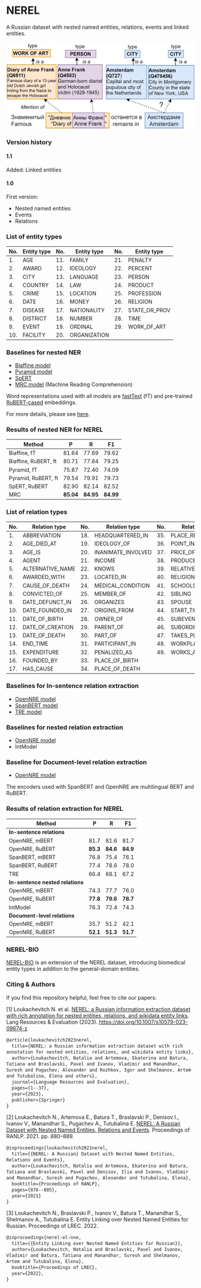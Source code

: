 # NEREL

A Russian dataset with nested named entities, relations, events and linked entities.

![alt text](https://github.com/nerel-ds/NEREL/blob/master/resources/el_example_1.jpg?raw=true)

### Version history

#### 1.1
Added: Linked entities

#### 1.0
First version:
* Nested named entities 
* Events
* Relations 

### List of entity types

|No. | Entity type | No. | Entity type | No. | Entity type
|---|---|---|---|---|---
|1. | AGE | 11. | FAMILY | 21. | PENALTY
|2. | AWARD | 12. | IDEOLOGY | 22. | PERCENT
|3. | CITY | 13. | LANGUAGE | 23. | PERSON
|4. | COUNTRY | 14. | LAW | 24. | PRODUCT
|5. | CRIME | 15. | LOCATION | 25. | PROFESSION
|6. | DATE | 16. | MONEY | 26. | RELIGION
|7. | DISEASE | 17. | NATIONALITY | 27. | STATE_OR_PROV
|8. | DISTRICT | 18. | NUMBER | 28. | TIME
|9. | EVENT | 19. | ORDINAL | 29. | WORK_OF_ART
|10. | FACILITY | 20. | ORGANIZATION |  | 

### Baselines for nested NER

 - [Biaffine model](https://arxiv.org/pdf/2005.07150.pdf)
 - [Pyramid model](https://www.aclweb.org/anthology/2020.acl-main.525.pdf)
 - [SpERT](https://arxiv.org/pdf/1909.07755.pdf)
 - [MRC model](https://arxiv.org/pdf/1910.11476.pdf) (Machine Reading Comprehension)

Word representations used with all models are [fastText](https://dl.fbaipublicfiles.com/fasttext/vectors-crawl/cc.ru.300.vec.gz) (fT) and pre-trained [RuBERT-cased](http://files.deeppavlov.ai/deeppavlov_data/bert/rubert_cased_L-12_H-768_A-12_v2.tar.gz) embeddings.

For more details, please see [here](https://github.com/nerel-ds/nested-ner-benchmarks). 

### Results of nested NER for NEREL

|Method | P | R | F1 
|---|---|---|---
|Biaffine, fT | 81.64 | 77.69 | 79.62
|Biaffine, RuBERT, ft | 80.71 | 77.84 | 79.25
|Pyramid, fT | 75.87 | 72.40 | 74.09
|Pyramid, RuBERT, ft | 79.54 | 79.91 | 79.73
|SpERT, RuBERT | 82.90 | 82.14 | 82.52
|MRC | **85.04** | **84.95** | **84.99**


### List of relation types

|No. | Relation type | No. | Relation type | No. | Relation type
|---|---|---|---|---|---
|1. | ABBREVIATION | 18. | HEADQUARTERED_IN | 35. | PLACE_RESIDES_IN
|2. | AGE_DIED_AT | 19. | IDEOLOGY_OF | 36. | POINT_IN_TIME
|3. | AGE_IS | 20. | INANIMATE_INVOLVED | 37. | PRICE_OF
|4. | AGENT | 21. | INCOME | 38. | PRODUCES
|5. | ALTERNATIVE_NAME | 22. | KNOWS | 39. | RELATIVE
|6. | AWARDED_WITH | 23. | LOCATED_IN | 40. | RELIGION_OF
|7. | CAUSE_OF_DEATH | 24. | MEDICAL_CONDITION | 41. | SCHOOLS_ATTENDED
|8. | CONVICTED_OF | 25. | MEMBER_OF | 42. | SIBLING
|9. | DATE_DEFUNCT_IN | 26. | ORGANIZES | 43. | SPOUSE
|10. | DATE_FOUNDED_IN | 27. | ORIGINS_FROM | 44. | START_TIME
|11. | DATE_OF_BIRTH | 28. | OWNER_OF | 45. | SUBEVENT_OF
|12. | DATE_OF_CREATION | 29. | PARENT_OF | 46. | SUBORDINATE_OF
|13. | DATE_OF_DEATH | 30. | PART_OF | 47. | TAKES_PLACE_IN
|14. | END_TIME | 31. | PARTICIPANT_IN | 48. | WORKPLACE
|15. | EXPENDITURE | 32. | PENALIZED_AS | 49. | WORKS_AS
|16. | FOUNDED_BY | 33. | PLACE_OF_BIRTH |  | 
|17. | HAS_CAUSE | 34. | PLACE_OF_DEATH |  | 


### Baselines for In-sentence relation extraction

 - [OpenNRE model](https://arxiv.org/pdf/1909.13078.pdf)
 - [SpanBERT model](https://direct.mit.edu/tacl/article/doi/10.1162/tacl_a_00300/43539/SpanBERT-Improving-Pre-training-by-Representing) 
 - [TRE model](https://arxiv.org/pdf/1906.03088.pdf) 

### Baselines for nested relation extraction

 - [OpenNRE model](https://arxiv.org/pdf/1909.13078.pdf)
 - IntModel

### Baseline for Document-level relation extraction

 - [OpenNRE model](https://arxiv.org/pdf/1909.13078.pdf)

The encoders used with SpanBERT and OpenNRE are multilingual BERT and RuBERT.

### Results of relation extraction for NEREL

|Method | P | R | F1 
|---|---|---|---
|**In-sentence relations**|
|OpenNRE, mBERT | 81.7 | 81.6 | 81.7
|OpenNRE, RuBERT | **85.3** | **84.6** | **84.9**
|SpanBERT, mBERT | 76.8 | 75.4 | 76.1
|SpanBERT, RuBERT | 77.4 | 78.6 | 78.0
|TRE | 66.4 | 68.1 | 67.2
|**In-sentence nested relations**|
|OpenNRE, mBERT | 74.3 | 77.7 | 76.0
|OpenNRE, RuBERT | **77.8** | **79.6** | **78.7**
|IntModel | 76.3 | 72.4 | 74.3
|**Document-level relations**|
|OpenNRE, mBERT | 35.7 | 51.2 | 42.1
|OpenNRE, RuBERT | **52.1** | **51.3** | **51.7**

### NEREL-BIO
[NEREL-BIO](https://github.com/nerel-ds/NEREL-BIO) is an extension of the NEREL dataset, introducing biomedical entity types in addition to the general-domain entities. 

### Citing & Authors

If you find this repository helpful, feel free to cite our papers:

[1] Loukachevitch N. et al. [NEREL: a Russian information extraction dataset with rich annotation for nested entities, relations, and wikidata entity links](https://link.springer.com/article/10.1007/s10579-023-09674-z). Lang Resources & Evaluation (2023). https://doi.org/10.1007/s10579-023-09674-z


    @article{loukachevitch2023nerel,
      title={NEREL: a Russian information extraction dataset with rich annotation for nested entities, relations, and wikidata entity links},
      author={Loukachevitch, Natalia and Artemova, Ekaterina and Batura, Tatiana and Braslavski, Pavel and Ivanov, Vladimir and Manandhar, Suresh and Pugachev, Alexander and Rozhkov, Igor and Shelmanov, Artem and Tutubalina, Elena and others},
      journal={Language Resources and Evaluation},
      pages={1--37},
      year={2023},
      publisher={Springer}
    }


[2] Loukachevitch N., Artemova E., Batura T., Braslavski P., Denisov I., Ivanov V., Manandhar S., Pugachev A., Tutubalina E. [NEREL: A Russian Dataset with Nested Named Entities, Relations and Events](https://acl-bg.org/proceedings/2021/RANLP%202021/pdf/2021.ranlp-1.100.pdf). Proceedings of RANLP. 2021. pp. 880–889.

    @inproceedings{loukachevitch2021nerel,
      title={{NEREL: A Russian} Dataset with Nested Named Entities, Relations and Events},
      author={Loukachevitch, Natalia and Artemova, Ekaterina and Batura, Tatiana and Braslavski, Pavel and Denisov, Ilia and Ivanov, Vladimir and Manandhar, Suresh and Pugachev, Alexander and Tutubalina, Elena},
      booktitle={Proceedings of RANLP},
      pages={876--885},
      year={2021}
    }

[3] Loukachevitch N., Braslavski P., Ivanov V., Batura T., Manandhar S., Shelmanov A., Tutubalina E. Entity Linking over Nested Named Entities for Russian. Proceedings of LREC. 2022.

    @inproceedings{nerel-el-nne, 
      title={{Entity Linking over Nested Named Entities for Russian}},
      author={Loukachevitch, Natalia and Braslavski, Pavel and Ivanov, Vladimir and Batura, Tatiana and Manandhar, Suresh and Shelmanov, Artem and Tutubalina, Elena},
      booktitle={Proceedings of LREC},
      year={2022},
    }
